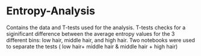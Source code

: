 # Entropy-Analysis

Contains the data and T-tests used for the analysis. T-tests checks for a siginificant difference between the average entropy values for the 3 different bins: low hair, middle hair, and high hair. Two notebooks were used to separate the tests ( low hair+ middle hair & middle hair + high hair)
